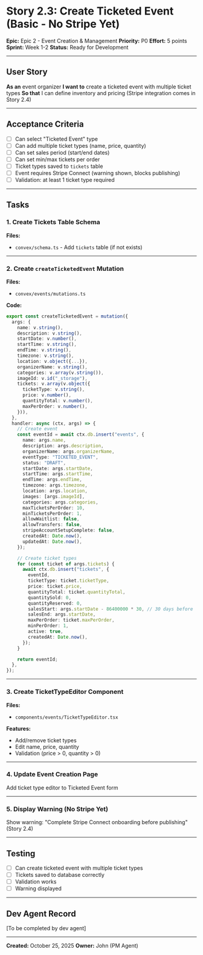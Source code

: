 # Story 2.3: Create Ticketed Event (Basic - No Stripe Yet)

**Epic:** Epic 2 - Event Creation & Management
**Priority:** P0
**Effort:** 5 points
**Sprint:** Week 1-2
**Status:** Ready for Development

---

## User Story

**As an** event organizer
**I want to** create a ticketed event with multiple ticket types
**So that** I can define inventory and pricing (Stripe integration comes in Story 2.4)

---

## Acceptance Criteria

- [ ] Can select "Ticketed Event" type
- [ ] Can add multiple ticket types (name, price, quantity)
- [ ] Can set sales period (start/end dates)
- [ ] Can set min/max tickets per order
- [ ] Ticket types saved to `tickets` table
- [ ] Event requires Stripe Connect (warning shown, blocks publishing)
- [ ] Validation: at least 1 ticket type required

---

## Tasks

### 1. Create Tickets Table Schema

**Files:**
- `convex/schema.ts` - Add `tickets` table (if not exists)

---

### 2. Create `createTicketedEvent` Mutation

**Files:**
- `convex/events/mutations.ts`

**Code:**
```typescript
export const createTicketedEvent = mutation({
  args: {
    name: v.string(),
    description: v.string(),
    startDate: v.number(),
    startTime: v.string(),
    endTime: v.string(),
    timezone: v.string(),
    location: v.object({...}),
    organizerName: v.string(),
    categories: v.array(v.string()),
    imageId: v.id("_storage"),
    tickets: v.array(v.object({
      ticketType: v.string(),
      price: v.number(),
      quantityTotal: v.number(),
      maxPerOrder: v.number(),
    })),
  },
  handler: async (ctx, args) => {
    // Create event
    const eventId = await ctx.db.insert("events", {
      name: args.name,
      description: args.description,
      organizerName: args.organizerName,
      eventType: "TICKETED_EVENT",
      status: "DRAFT",
      startDate: args.startDate,
      startTime: args.startTime,
      endTime: args.endTime,
      timezone: args.timezone,
      location: args.location,
      images: [args.imageId],
      categories: args.categories,
      maxTicketsPerOrder: 10,
      minTicketsPerOrder: 1,
      allowWaitlist: false,
      allowTransfers: false,
      stripeAccountSetupComplete: false,
      createdAt: Date.now(),
      updatedAt: Date.now(),
    });

    // Create ticket types
    for (const ticket of args.tickets) {
      await ctx.db.insert("tickets", {
        eventId,
        ticketType: ticket.ticketType,
        price: ticket.price,
        quantityTotal: ticket.quantityTotal,
        quantitySold: 0,
        quantityReserved: 0,
        salesStart: args.startDate - 86400000 * 30, // 30 days before
        salesEnd: args.startDate,
        maxPerOrder: ticket.maxPerOrder,
        minPerOrder: 1,
        active: true,
        createdAt: Date.now(),
      });
    }

    return eventId;
  },
});
```

---

### 3. Create TicketTypeEditor Component

**Files:**
- `components/events/TicketTypeEditor.tsx`

**Features:**
- Add/remove ticket types
- Edit name, price, quantity
- Validation (price > 0, quantity > 0)

---

### 4. Update Event Creation Page

Add ticket type editor to Ticketed Event form

---

### 5. Display Warning (No Stripe Yet)

Show warning: "Complete Stripe Connect onboarding before publishing" (Story 2.4)

---

## Testing

- [ ] Can create ticketed event with multiple ticket types
- [ ] Tickets saved to database correctly
- [ ] Validation works
- [ ] Warning displayed

---

## Dev Agent Record

[To be completed by dev agent]

---

**Created:** October 25, 2025
**Owner:** John (PM Agent)

